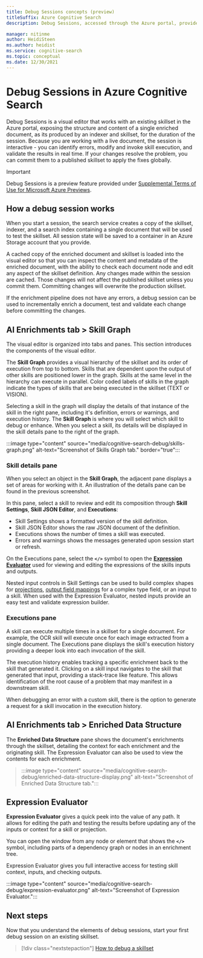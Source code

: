 ```yaml
---
title: Debug Sessions concepts (preview)
titleSuffix: Azure Cognitive Search
description: Debug Sessions, accessed through the Azure portal, provides an IDE-like environment where you can identify and fix errors, validate changes, and push changes to skillsets in the AI enrichment pipeline. Debug Sessions is a preview feature.

manager: nitinme
author: HeidiSteen
ms.author: heidist
ms.service: cognitive-search
ms.topic: conceptual
ms.date: 12/30/2021
---
```


# Debug Sessions in Azure Cognitive Search

Debug Sessions is a visual editor that works with an existing skillset in the Azure portal, exposing the structure and content of a single enriched document, as its produced by an indexer and skillset, for the duration of the session. Because you are working with a live document, the session is interactive - you can identify errors, modify and invoke skill execution, and validate the results in real time. If your changes resolve the problem, you can commit them to a published skillset to apply the fixes globally.

> [!Important]
> Debug Sessions is a preview feature provided under [Supplemental Terms of Use for Microsoft Azure Previews](https://azure.microsoft.com/support/legal/preview-supplemental-terms/).

## How a debug session works

When you start a session, the search service creates a copy of the skillset, indexer, and a search index containing a single document that will be used to test the skillset. All session state will be saved to a container in an Azure Storage account that you provide. 

A cached copy of the enriched document and skillset is loaded into the visual editor so that you can inspect the content and metadata of the enriched document, with the ability to check each document node and edit any aspect of the skillset definition. Any changes made within the session are cached. Those changes will not affect the published skillset unless you commit them. Committing changes will overwrite the production skillset.

If the enrichment pipeline does not have any errors, a debug session can be used to incrementally enrich a document, test and validate each change before committing the changes.

## AI Enrichments tab > Skill Graph

The visual editor is organized into tabs and panes. This section introduces the components of the visual editor.

The **Skill Graph** provides a visual hierarchy of the skillset and its order of execution from top to bottom. Skills that are dependent upon the output of other skills are positioned lower in the graph. Skills at the same level in the hierarchy can execute in parallel. Color coded labels of skills in the graph indicate the types of skills that are being executed in the skillset (TEXT or VISION).

Selecting a skill in the graph will display the details of that instance of the skill in the right pane, including it's definition, errors or warnings, and execution history. The **Skill Graph** is where you will select which skill to debug or enhance. When you select a skill, its details will be displayed in the skill details pane to the right of the graph.

:::image type="content" source="media/cognitive-search-debug/skills-graph.png" alt-text="Screenshot of Skills Graph tab." border="true":::

### Skill details pane

When you select an object in the **Skill Graph**, the adjacent pane displays a set of areas for working with it. An illustration of the details pane can be found in the previous screenshot.

In this pane, select a skill to review and edit its composition through **Skill Settings**, **Skill JSON Editor**, and **Executions**:

+ Skill Settings shows a formatted version of the skill definition.
+ Skill JSON Editor shows the raw JSON document of the definition.
+ Executions shows the number of times a skill was executed.
+ Errors and warnings shows the messages generated upon session start or refresh.

On the Executions pane, select the **`</>`** symbol to open the [**Expression Evaluator**](#expression-evaluator) used for viewing and editing the expressions of the skills inputs and outputs.

Nested input controls in Skill Settings can be used to build complex shapes for [projections](knowledge-store-projection-overview.md), [output field mappings](cognitive-search-output-field-mapping.md) for a complex type field, or an input to a skill. When used with the Expression Evaluator, nested inputs provide an easy test and validate expression builder.

### Executions pane

A skill can execute multiple times in a skillset for a single document. For example, the OCR skill will execute once for each image extracted from a single document. The Executions pane displays the skill's execution history providing a deeper look into each invocation of the skill. 

The execution history enables tracking a specific enrichment back to the skill that generated it. Clicking on a skill input navigates to the skill that generated that input, providing a stack-trace like feature. This allows identification of the root cause of a problem that may manifest in a downstream skill. 

When debugging an error with a custom skill, there is the option to generate a request for a skill invocation in the execution history.

## AI Enrichments tab > Enriched Data Structure

The **Enriched Data Structure** pane shows the document's enrichments through the skillset, detailing the context for each enrichment and the originating skill. The Expression Evaluator can also be used to view the contents for each enrichment.

> :::image type="content" source="media/cognitive-search-debug/enriched-data-structure-display.png" alt-text="Screenshot of Enriched Data Structure tab.":::

## Expression Evaluator

**Expression Evaluator** gives a quick peek into the value of any path. It allows for editing the path and testing the results before updating any of the inputs or context for a skill or projection.

You can open the window from any node or element that shows the **`</>`** symbol, including parts of a dependency graph or nodes in an enrichment tree.

Expression Evaluator gives you full interactive access for testing skill context, inputs, and checking outputs.

:::image type="content" source="media/cognitive-search-debug/expression-evaluator.png" alt-text="Screenshot of Expression Evaluator.":::

## Next steps

Now that you understand the elements of debug sessions, start your first debug session on an existing skillset.

> [!div class="nextstepaction"]
> [How to debug a skillset](cognitive-search-how-to-debug-skillset.md)
